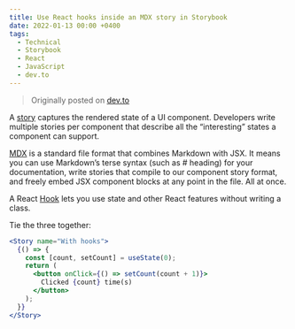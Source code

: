 ```yaml
---
title: Use React hooks inside an MDX story in Storybook
date: 2022-01-13 00:00 +0400
tags:
  - Technical
  - Storybook
  - React
  - JavaScript
  - dev.to
---
```


> Originally posted on [dev.to][dev.to]

A [story][story] captures the rendered state of a UI component.
Developers write multiple stories per component that describe all the “interesting” states a component can support.

[MDX][mdx] is a standard file format that combines Markdown with JSX.
It means you can use Markdown’s terse syntax (such as # heading) for your documentation, write stories that compile to our component story format, and freely embed JSX component blocks at any point in the file. All at once.

A React [Hook][hook] lets you use state and other React features without writing a class.

Tie the three together:

```jsx
<Story name="With hooks">
  {() => {
    const [count, setCount] = useState(0);
    return (
      <button onClick={() => setCount(count + 1)}>
        Clicked {count} time(s)
      </button>
    );
  }}
</Story>
```

[dev.to]: https://dev.to/cbillowes/use-react-hooks-inside-an-mdx-story-in-storybook-33pl
[story]: https://storybook.js.org/docs/react/get-started/whats-a-story
[mdx]: https://storybook.js.org/docs/react/writing-docs/mdx#gatsby-focus-wrapper
[hook]: https://reactjs.org/docs/hooks-overview.html
